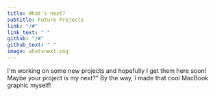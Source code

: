 ```yaml
---
title: What's next?
subtitle: Future Projects
link: "/#"
link_text: " "
github: "/#"
github_text: " "
image: whatsnext.png
---
```


I'm working on some new projects and hopefully I get them here soon! Maybe your project is my next?" By the way, I made that cool MacBook graphic myself!
